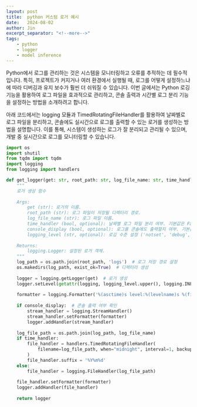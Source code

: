 ```yaml
---
layout: post
title:  python 커스텀 로거 예시
date:   2024-08-02
author: Jin
excerpt_separator: "<!--more-->"
tags:
    - python
    - logger
    - model inference
---
```

Python에서 로그를 관리하는 것은 시스템을 모니터링하고 오류를 추적하는 데 필수적입니다. 특히, 프로젝트가 커지거나 여러 환경에서 실행될 때, 로그를 어떻게 설정하느냐에 따라 디버깅과 유지 보수가 훨씬 더 쉬워질 수 있습니다. 이번 글에서는 Python 로깅 기능을 활용하여 로그 파일을 효과적으로 관리하고, 콘솔 출력과 시간별 로그 분리 기능을 설정하는 방법을 소개하려고 합니다.
<!--more-->

아래 코드에서는 logging 모듈과 TimedRotatingFileHandler를 활용하여 날짜별로 로그 파일을 분리하고, 콘솔에도 실시간으로 로그를 출력할 수 있는 로거를 생성하는 방법을 설명합니다. 이를 통해, 시스템이 생성하는 로그가 잘 분리되고 관리될 수 있으며, 개발 중 실시간으로 로그를 모니터링할 수 있습니다.

```python
import os
import shutil
from tqdm import tqdm
import logging
from logging import handlers

def get_logger(get: str, root_path: str, log_file_name: str, time_handler: bool = False, console_display: bool = False, logging_level: str = 'info') -> logging.Logger:
    """
    로거 생성 함수
    
    Args:
        get (str): 로거의 이름.
        root_path (str): 로그 파일이 저장될 디렉터리 경로.
        log_file_name (str): 로그 파일 이름.
        time_handler (bool, optional): 날짜별 로그 파일 분리 여부. 기본값은 False.
        console_display (bool, optional): 로그를 콘솔에도 출력할지 여부. 기본값은 False.
        logging_level (str, optional): 로깅 수준 설정 ('notset', 'debug', 'info', 'warning', 'error', 'critical'). 기본값은 'info'.
    
    Returns:
        logging.Logger: 설정된 로거 객체.
    """
    log_path = os.path.join(root_path, 'logs')  # 로그 저장 경로 설정
    os.makedirs(log_path, exist_ok=True)  # 디렉터리 생성
    
    logger = logging.getLogger(get)  # 로거 생성
    logger.setLevel(getattr(logging, logging_level.upper(), logging.INFO))  # 로깅 레벨 설정
    
    formatter = logging.Formatter('%(asctime)s level:%(levelname)s %(filename)s line %(lineno)d %(message)s')
    
    if console_display:  # 콘솔 출력 여부 확인
        stream_handler = logging.StreamHandler()
        stream_handler.setFormatter(formatter)
        logger.addHandler(stream_handler)
    
    log_file_path = os.path.join(log_path, log_file_name)
    if time_handler:
        file_handler = handlers.TimedRotatingFileHandler(
            filename=log_file_path, when="midnight", interval=1, backupCount=30, encoding="utf-8"
        )
        file_handler.suffix = '%Y%m%d'
    else:
        file_handler = logging.FileHandler(log_file_path)
    
    file_handler.setFormatter(formatter)
    logger.addHandler(file_handler)
    
    return logger
```
